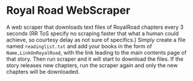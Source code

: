 # Royal Road WebScraper
A web scraper that downloads text files of RoyalRoad chapters every 3 seconds (RR ToS specify no scraping faster that what a human could achieve, so courtesy delay as not sure of specifics.)
Simply create a file named `readinglist.txt` and add your books in the form of `Name,LinkOnRoyalRoad`, with the link leading to the main contents page of that story. Then run scraper and it will start to download the files. If the story releases new chapters, run the scraper again and only the new chapters will be downloaded.
